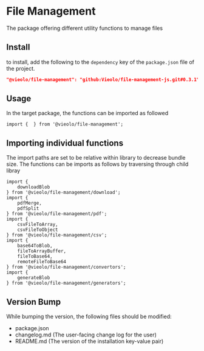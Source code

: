 # File Management
The package offering different utility functions to manage files

## Install
to install, add the following to the `dependency` key of the `package.json` file of the project.

```json
"@vieolo/file-management": "github:Vieolo/file-management-js.git#0.3.1"
```

## Usage
In the target package, the functions can be imported as followed
```JS
import {  } from '@vieolo/file-management';
```

## Importing individual functions
The import paths are set to be relative within library to decrease bundle size. The functions can be imports as follows by traversing through child libray
```JS
import {
	downloadBlob
} from '@vieolo/file-management/download';
import {
	pdfMerge,
	pdfSplit
} from '@vieolo/file-management/pdf';
import {
	csvFileToArray,
	csvFileToObject
} from '@vieolo/file-management/csv';
import {
	base64ToBlob,
	fileToArrayBuffer,
	fileToBase64,
	remoteFileToBase64
} from '@vieolo/file-management/convertors';
import {
	generateBlob
} from '@vieolo/file-management/generators';
```


## Version Bump
While bumping the version, the following files should be modified:
- package.json
- changelog.md (The user-facing change log for the user)
- README.md (The version of the installation key-value pair)